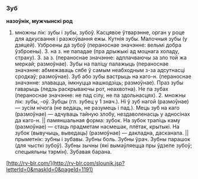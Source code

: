 ### Зуб
**назоўнік, мужчынскі род**

1. множны лік: зубы і зубы, зубоў. Касцявое ўтварэнне, орган у роце для адкусвання і разжоўвання ежы. Кутнія зубы. Малочныя зубы (у дзяцей). Узброены да зубоў (пераноснае значэнне: вельмі добра ўзброены). З. на з. не пападае (пра дрыжыкі ад моцнага холаду, страху). З. за з. (пераноснае значэнне: адплачваючы за зло той жа меркай; размоўнае). Зубы на паліцу палажыць (пераноснае значэнне: абмежаваць сябе ў самым неабходным з-за адсутнасці сродкаў; размоўнае). Зуб або зубы вастрыць на каго-н. (пераноснае значэнне: злавацца, імкнуцца нашкодзіць; размоўнае). Праз зубы гаварыць (ледзь раскрываючы рот, неахвотна). Не па зубах (пераноснае значэнне: не пад сілу, не па здольнасцях). 2. множны лік: зубы, -оў. Зубцы (гл. зубец у 1 знач.). Ні ў зуб нагой (размоўнае) — зусім нічога (не ведаць, не разумець і пад.). Мець зуб на каго (размоўнае) — адчуваць тайную злобу, нездаволенасць у адносінах да каго-н. || памяншальная форма: зубок. На зубок трапіць каму (размоўнае) — стаць прадметам насмешак, плётак, крытыкі. На зубок (вывучыць, выведаць) (размоўнае) — дакладна, дасканала. || прыметнік: зубны і зубавы. Зубны боль. Зубны ўрач. Зубны парашок (для чысткі зубоў). Зубны зычны (які вымаўляецца пры ўдзеле зубоў; спецыяльны тэрмін). Зубавая барана.

<a rel="author">[http://rv-blr.com/](http://rv-blr.com/slounik.jsp?letterId=0&maskId=0&pageId=1191)</a>
